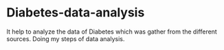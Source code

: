 # Diabetes-data-analysis
It help to analyze the data of Diabetes which was gather from the different sources. Doing my steps of data analysis.
